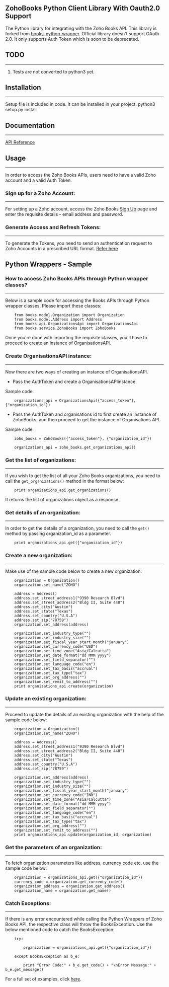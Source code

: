 ## **ZohoBooks Python Client Library With Oauth2.0 Support**
The Python library for integrating with the Zoho Books API.
This library is forked from [books-python-wrapper](https://github.com/zoho/books-python-wrappers).
Official library doesn't support OAuth 2.0. It only supports Auth Token which is soon to be deprecated.

## TODO
---------------
1. Tests are not converted to python3 yet.

## Installation
---------------
Setup file is included in code. It can be installed in your project.
        python3 setup.py install
        

## Documentation
----------------
[API Reference](https://www.zoho.com/books/api/v3/index.html)

## Usage
--------
In order to access the Zoho Books APIs, users need to have a valid Zoho account and a valid Auth Token.
 
### **Sign up for a Zoho Account:**

- - - 

For setting up a Zoho account, access the Zoho Books [Sign Up](https://www.zoho.com/books/signup) page and enter the requisite details - email address and password.
 
### **Generate Access and Refresh Tokens:**

- - -
 
To generate the Tokens, you need to send an authentication request to Zoho Accounts in a prescribed URL format. [Refer here](https://www.zoho.com/books/api/v3/index.html)


## Python Wrappers - Sample


### How to access Zoho Books APIs through Python wrapper classes?
------------------------------------------------------------------ 

Below is a sample code for accessing the Books APIs through Python wrapper classes. Please import these classes:

        from books.model.Organization import Organization
        from books.model.Address import Address
        from books.api.OrganizationsApi import OrganizationsApi
        from books.service.ZohoBooks import ZohoBooks
		
Once you're done with importing the requisite classes, you'll have to proceed to create an instance of OrganisationsAPI.

### **Create OrganisationsAPI instance:**

- - -

Now there are two ways of creating an instance of OrganisationsAPI.

 - Pass the AuthToken and create a OrganisationsAPIinstance. 

Sample code:

        organizations_api = OrganizationsApi({"access_token"}, {"organization_id"})
			
 - Pass the AuthToken and organisations id to first create an instance of ZohoBooks, and then proceed to get the instance of Organisations API. 

Sample code:
     
        zoho_books = ZohoBooks({"access_token"}, {"organization_id"})

        organizations_api = zoho_books.get_organizations_api()
			
			
### **Get the list of organizations:**

- - -
			
If you wish to get the list of all your Zoho Books organizations, you need to call the `get_organizations()` method in the format below:

        print organizations_api.get_organizations()
        
It returns the list of organizations object as a response.

### **Get details of an organization:**

- - - 

In order to get the details of a organization, you need to call the `get()` method by passing organization_id as a parameter.
    
        print organizations_api.get({"organization_id"})

### **Create a new organization:**

- - - 

Make use of the sample code below to create a new organization:
        
        organization = Organization()
        organization.set_name("ZOHO")

        address = Address()
        address.set_street_address1("9390 Research Blvd")
        address.set_street_address2("Bldg II, Suite 440")
        address.set_city("Austin")
        address.set_state("Texas")
        address.set_country("U.S.A")
        address.set_zip("78759")
        organization.set_address(address)

        organization.set_industry_type("")
        organization.set_industry_size("")
        organization.set_fiscal_year_start_month("january")
        organization.set_currency_code("USD")
        organization.set_time_zone("Asia/Calcutta")
        organization.set_date_format("dd MMM yyyy")
        organization.set_field_separator("")
        organization.set_language_code("en")
        organization.set_tax_basis("accrual")
        organization.set_tax_type("tax")
        organization.set_org_address("")
        organization.set_remit_to_address("")
        print organizations_api.create(organization)

### **Update an existing organization:**

- - - 

Proceed to update the details of an existing organization with the help of the sample code below:
 
        organization = Organization()
        organization.set_name("ZOHO")

        address = Address()
        address.set_street_address1("9390 Research Blvd")
        address.set_street_address2("Bldg II, Suite 440")
        address.set_city("Austin")
        address.set_state("Texas")
        address.set_country("U.S.A")
        address.set_zip("78759")

        organization.set_address(address)
        organization.set_industry_type("")
        organization.set_industry_size("")
        organization.set_fiscal_year_start_month("january")
        organization.set_currency_code("INR")
        organization.set_time_zone("Asia/Calcutta")
        organization.set_date_format("dd MMM yyyy")
        organization.set_field_separator("")
        organization.set_language_code("en")
        organization.set_tax_basis("accrual")
        organization.set_tax_type("tax")
        organization.set_org_address("")
        organization.set_remit_to_address("")
        print organizations_api.update(organization_id, organization)

### **Get the parameters of an organization:**

- - - 

To fetch organization parameters like address, currency code etc. use the sample code below:

        organization = organizations_api.get({"organization_id"})
        currency_code = organization.get_currency_code()
        organization_address = organization.get_address()
        organization_name = organization.get_name()

### **Catch Exceptions:**

- - -

If there is any error encountered while calling the Python Wrappers of Zoho Books API, the respective class will throw the BooksException. Use the below mentioned code to catch the BooksException:

        try:
        
            organization = organizations_api.get({"organization_id"})
            
        except BooksException as b_e:
        
            print "Error Code:" + b_e.get_code() + "\nError Message:" + b_e.get_message()

For a full set of examples, click [here](../../tree/master/test).
      

